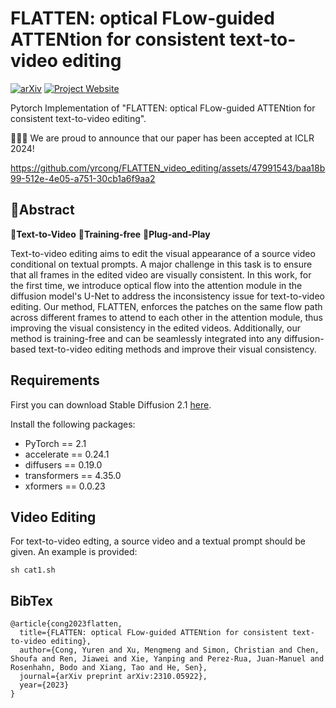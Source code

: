 # FLATTEN: optical FLow-guided ATTENtion for consistent text-to-video editing
[![arXiv](https://img.shields.io/badge/arXiv-2310.05922-b31b1b.svg)](https://arxiv.org/abs/2310.05922)
[![Project Website](https://img.shields.io/badge/Project-Website-orange)](https://flatten-video-editing.github.io/) 

Pytorch Implementation of "FLATTEN: optical FLow-guided ATTENtion for consistent text-to-video editing".

🎊🎊🎊 We are proud to announce that our paper has been accepted at ICLR 2024!

https://github.com/yrcong/FLATTEN_video_editing/assets/47991543/baa18b99-512e-4e05-a751-30cb1a6f9aa2

## 📖Abstract
🚩**Text-to-Video** 🚩**Training-free** 🚩**Plug-and-Play**<br>

Text-to-video editing aims to edit the visual appearance of a source video conditional on textual prompts. A major challenge in this task is to ensure that all frames in the edited video are visually consistent. In this work, for the first time, we introduce optical flow into the attention module in the diffusion model's U-Net to address the inconsistency issue for text-to-video editing. Our method, FLATTEN, enforces the patches on the same flow path across different frames to attend to each other in the attention module, thus improving the visual consistency in the edited videos. Additionally, our method is training-free and can be seamlessly integrated into any diffusion-based text-to-video editing methods and improve their visual consistency.

## Requirements
First you can download Stable Diffusion 2.1 [here](https://huggingface.co/stabilityai/stable-diffusion-2-1-base).

Install the following packages:
- PyTorch == 2.1
- accelerate == 0.24.1
- diffusers == 0.19.0
- transformers == 4.35.0
- xformers == 0.0.23

## Video Editing
For text-to-video edting, a source video and a textual prompt should be given. An example is provided:
```
sh cat1.sh
```

## BibTex
```
@article{cong2023flatten,
  title={FLATTEN: optical FLow-guided ATTENtion for consistent text-to-video editing},
  author={Cong, Yuren and Xu, Mengmeng and Simon, Christian and Chen, Shoufa and Ren, Jiawei and Xie, Yanping and Perez-Rua, Juan-Manuel and Rosenhahn, Bodo and Xiang, Tao and He, Sen},
  journal={arXiv preprint arXiv:2310.05922},
  year={2023}
}
```

